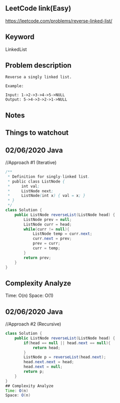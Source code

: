 ## LeetCode link(Easy)
https://leetcode.com/problems/reverse-linked-list/

## Keyword
LinkedList

## Problem description
```
Reverse a singly linked list.

Example:

Input: 1->2->3->4->5->NULL
Output: 5->4->3->2->1->NULL
```



## Notes


## Things to watchout

## 02/06/2020 Java
//Approach #1 (Iterative) 
```java
/**
 * Definition for singly-linked list.
 * public class ListNode {
 *     int val;
 *     ListNode next;
 *     ListNode(int x) { val = x; }
 * }
 */
class Solution {
    public ListNode reverseList(ListNode head) {
        ListNode prev = null;
        ListNode curr = head;
        while(curr != null){
            ListNode temp = curr.next;
            curr.next = prev;
            prev = curr;
            curr = temp;
        }
        return prev;
    }
}

```
## Complexity Analyze
Time: O(n)
Space: O(1)



## 02/06/2020 Java
//Approach #2 (Recursive) 
```java
class Solution {
    public ListNode reverseList(ListNode head) {
        if(head == null || head.next == null){
            return head;
        }
        ListNode p = reverseList(head.next);
        head.next.next = head;
        head.next = null;
        return p;
    }
}
## Complexity Analyze
Time: O(n)
Space: O(n)